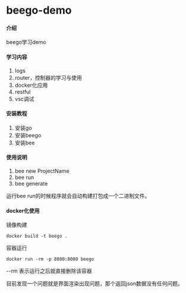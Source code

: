 # beego-demo

#### 介绍
beego学习demo

#### 学习内容
1. logs
2. router，控制器的学习与使用
3. docker化应用
4. restful
5. vsc调试



#### 安装教程

1.  安装go
2.  安装beego
3.  安装bee

#### 使用说明

1.  bee new ProjectName
2.  bee run 
3.  bee generate

运行bee run的时候程序就会自动构建打包成一个二进制文件。

#### docker化使用

镜像构建
```
docker build -t beego .
```
容器运行
```
docker run -rm -p 8080:8080 beego
```
--rm 表示运行之后就直接删除该容器

目前发现一个问题就是界面渲染出现问题，那个返回json数据没有任何问题。

